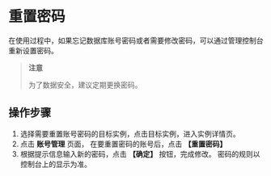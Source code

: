 # 重置密码
在使用过程中，如果忘记数据库账号密码或者需要修改密码，可以通过管理控制台重新设置密码。 

> **注意**
> 
>为了数据安全，建议定期更换密码。

## 操作步骤
1. 选择需要重置账号密码的目标实例，点击目标实例，进入实例详情页。
2. 点击 **账号管理** 页面， 在要重置密码的账号后，点击 **【重置密码】**
3. 根据提示信息输入新的密码，点击 **【确定】** 按钮，完成修改。 密码的规则以控制台上的显示为准。


